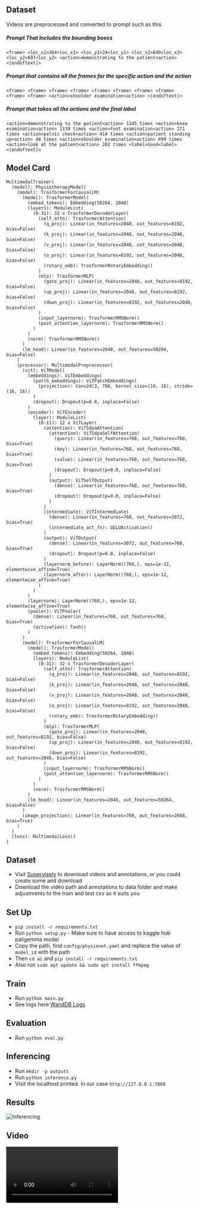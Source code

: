 ## Dataset

Videos are preprocessed and converted to prompt such as this

##### Prompt That Includes the bounding boxes

`<frame> <loc_x1>364<loc_x1> <loc_y1>24<loc_y1> <loc_x2>649<loc_x2> <loc_y2>697<loc_y2> <action>demonstrating to the patient<action> <|endoftext|>
`

##### Prompt that contains all the frames for the specific action and the action
`<frame> <frame> <frame> <frame> <frame> <frame> <frame> <frame> <frame> <frame> <action>shoulder examination<action> <|endoftext|>
`

##### Prompt that takes all the actions and the final label
`<action>demonstrating to the patient<action> 1245 times <action>knee examination<action> 1139 times <action>foot examination<action> 271 times <action>pelvis check<action> 414 times <action>patient standing up<action> 48 times <action>shoulder examination<action> 699 times <action>look at the patient<action> 202 times <label>Good<label><|endoftext|>
`


## Model Card
```
MultimodalTrainer(
  (model): PhysiotherapyModel(
    (model): TrasformerForCausalLM(
      (model): TrasformerModel(
        (embed_tokens): Embedding(50264, 2048)
        (layers): ModuleList(
          (0-31): 32 x TrasformerDecoderLayer(
            (self_attn): TrasformerAttention(
              (q_proj): Linear(in_features=2048, out_features=8192, bias=False)
              (k_proj): Linear(in_features=2048, out_features=2048, bias=False)
              (v_proj): Linear(in_features=2048, out_features=2048, bias=False)
              (o_proj): Linear(in_features=8192, out_features=2048, bias=False)
              (rotary_emb): TrasformerRotaryEmbedding()
            )
            (mlp): TrasformerMLP(
              (gate_proj): Linear(in_features=2048, out_features=8192, bias=False)
              (up_proj): Linear(in_features=2048, out_features=8192, bias=False)
              (down_proj): Linear(in_features=8192, out_features=2048, bias=False)
            )
            (input_layernorm): TrasformerRMSNorm()
            (post_attention_layernorm): TrasformerRMSNorm()
          )
        )
        (norm): TrasformerRMSNorm()
      )
      (lm_head): Linear(in_features=2048, out_features=50264, bias=False)
    )
    (processor): MultimodalPreprocessor(
      (vit): ViTModel(
        (embeddings): ViTEmbeddings(
          (patch_embeddings): ViTPatchEmbeddings(
            (projection): Conv2d(3, 768, kernel_size=(16, 16), stride=(16, 16))
          )
          (dropout): Dropout(p=0.0, inplace=False)
        )
        (encoder): ViTEncoder(
          (layer): ModuleList(
            (0-11): 12 x ViTLayer(
              (attention): ViTSdpaAttention(
                (attention): ViTSdpaSelfAttention(
                  (query): Linear(in_features=768, out_features=768, bias=True)
                  (key): Linear(in_features=768, out_features=768, bias=True)
                  (value): Linear(in_features=768, out_features=768, bias=True)
                  (dropout): Dropout(p=0.0, inplace=False)
                )
                (output): ViTSelfOutput(
                  (dense): Linear(in_features=768, out_features=768, bias=True)
                  (dropout): Dropout(p=0.0, inplace=False)
                )
              )
              (intermediate): ViTIntermediate(
                (dense): Linear(in_features=768, out_features=3072, bias=True)
                (intermediate_act_fn): GELUActivation()
              )
              (output): ViTOutput(
                (dense): Linear(in_features=3072, out_features=768, bias=True)
                (dropout): Dropout(p=0.0, inplace=False)
              )
              (layernorm_before): LayerNorm((768,), eps=1e-12, elementwise_affine=True)
              (layernorm_after): LayerNorm((768,), eps=1e-12, elementwise_affine=True)
            )
          )
        )
        (layernorm): LayerNorm((768,), eps=1e-12, elementwise_affine=True)
        (pooler): ViTPooler(
          (dense): Linear(in_features=768, out_features=768, bias=True)
          (activation): Tanh()
        )
      )
      (model): TrasformerForCausalLM(
        (model): TrasformerModel(
          (embed_tokens): Embedding(50264, 2048)
          (layers): ModuleList(
            (0-31): 32 x TrasformerDecoderLayer(
              (self_attn): TrasformerAttention(
                (q_proj): Linear(in_features=2048, out_features=8192, bias=False)
                (k_proj): Linear(in_features=2048, out_features=2048, bias=False)
                (v_proj): Linear(in_features=2048, out_features=2048, bias=False)
                (o_proj): Linear(in_features=8192, out_features=2048, bias=False)
                (rotary_emb): TrasformerRotaryEmbedding()
              )
              (mlp): TrasformerMLP(
                (gate_proj): Linear(in_features=2048, out_features=8192, bias=False)
                (up_proj): Linear(in_features=2048, out_features=8192, bias=False)
                (down_proj): Linear(in_features=8192, out_features=2048, bias=False)
              )
              (input_layernorm): TrasformerRMSNorm()
              (post_attention_layernorm): TrasformerRMSNorm()
            )
          )
          (norm): TrasformerRMSNorm()
        )
        (lm_head): Linear(in_features=2048, out_features=50264, bias=False)
      )
      (image_projection): Linear(in_features=768, out_features=2048, bias=True)
    )
  )
  (loss): MultimodalLoss()
)
```



## Dataset
- Visit [Supervisely](https://app.supervisely.com/share-links/fbZrAAZNLtOOLvWbIm8pLWr29dm6HbI7KX22mh9iW5HuV1EH4VmfdQcvuHZKrLqi) to download videos and annotations, or you could create some and download
- Download the video path and annotations to data folder and make adjustments to the train and test csv as it suits you


## Set Up
- `pip install -r requirements.txt`
- Run `python setup.py` - Make sure to have access to kaggle hub paligemma model
- Copy the path, find `config/physionet.yaml` and replace the value of `model_id` with the path
- Then `cd ai` and `pip install -r requirements.txt`
- Also run `sudo apt update && sudo apt install ffmpeg`


## Train
- Run `python main.py`
- See logs here [WandDB Logs](https://wandb.ai/vicksemmanuel58/physionet?nw=nwuservicksemmanuel58)

## Evaluation
- Run `python eval.py`

## Inferencing
- Run `mkdir -p outputs`
- Run `python inference.py`
- Visit the localhost printed. In our case `http://127.0.0.1:7860`


## Results

![Inferencing](https://res.cloudinary.com/vickie/image/upload/v1736124754/o7hrjf0skj1i6ucxbyk9.png)



## Video

![Video](https://res.cloudinary.com/vickie/video/upload/v1736124797/l57g9nn8mwsgllnopgb0.mp4)